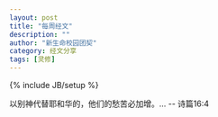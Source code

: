 ```yaml
---
layout: post
title: "每周经文"
description: ""
author: "新生命校园团契"
category: 经文分享
tags: [灵修]
---
```

{% include JB/setup %}

以别神代替耶和华的，他们的愁苦必加增。... -- 诗篇16:4
